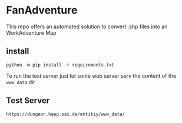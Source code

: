 # FanAdventure
This repo offers an automated solution to convert .shp files into an WorkAdventure Map

## install

```python -m pip install -r requirements.txt```

To run the test server just let some web server serv the content of the ```www_data``` dir

## Test Server

```https://dungeon.heep.sax.de/entitiy/www_data/```